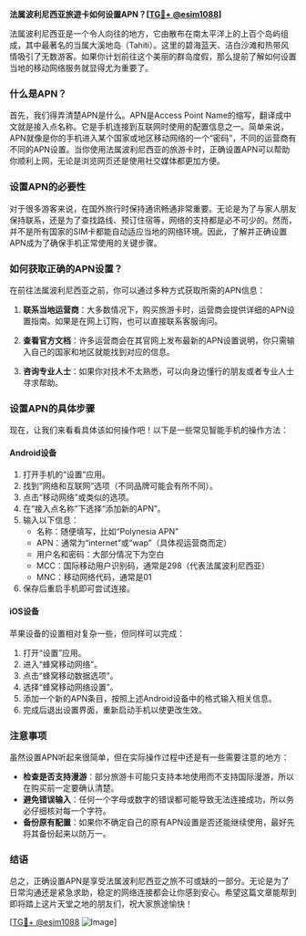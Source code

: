 **法属波利尼西亚旅遊卡如何设置APN？[[TG💪+ @esim1088](https://t.me/s/esim1088)]**

法属波利尼西亚是一个令人向往的地方，它由散布在南太平洋上的上百个岛屿组成，其中最著名的当属大溪地岛（Tahiti）。这里的碧海蓝天、洁白沙滩和热带风情吸引了无数游客。如果你计划前往这个美丽的群岛度假，那么提前了解如何设置当地的移动网络服务就显得尤为重要了。

### 什么是APN？

首先，我们得弄清楚APN是什么。APN是Access Point Name的缩写，翻译成中文就是接入点名称。它是手机连接到互联网时使用的配置信息之一。简单来说，APN就像是你的手机进入某个国家或地区移动网络的一个“密码”，不同的运营商有不同的APN设置。当你使用法属波利尼西亚的旅游卡时，正确设置APN可以帮助你顺利上网，无论是浏览网页还是使用社交媒体都更加方便。

### 设置APN的必要性

对于很多游客来说，在国外旅行时保持通讯畅通非常重要。无论是为了与家人朋友保持联系，还是为了查找路线、预订住宿等，网络的支持都是必不可少的。然而，并不是所有国家的SIM卡都能自动适应当地的网络环境。因此，了解并正确设置APN成为了确保手机正常使用的关键步骤。

### 如何获取正确的APN设置？

在前往法属波利尼西亚之前，你可以通过多种方式获取所需的APN信息：

1. **联系当地运营商**：大多数情况下，购买旅游卡时，运营商会提供详细的APN设置指南。如果是在网上订购，也可以直接联系客服询问。
   
2. **查看官方文档**：许多运营商会在其官网上发布最新的APN设置说明，你只需输入自己的国家和地区就能找到对应的信息。

3. **咨询专业人士**：如果你对技术不太熟悉，可以向身边懂行的朋友或者专业人士寻求帮助。

### 设置APN的具体步骤

现在，让我们来看看具体该如何操作吧！以下是一些常见智能手机的操作方法：

#### Android设备

1. 打开手机的“设置”应用。
2. 找到“网络和互联网”选项（不同品牌可能会有所不同）。
3. 点击“移动网络”或类似的选项。
4. 在“接入点名称”下选择“添加新的APN”。
5. 输入以下信息：
   - 名称：随便填写，比如“Polynesia APN”
   - APN：通常为“internet”或“wap”（具体视运营商而定）
   - 用户名和密码：大部分情况下为空白
   - MCC：国际移动用户识别码，通常是298（代表法属波利尼西亚）
   - MNC：移动网络代码，通常是01
6. 保存后重启手机即可尝试连接。

#### iOS设备

苹果设备的设置相对复杂一些，但同样可以完成：

1. 打开“设置”应用。
2. 进入“蜂窝移动网络”。
3. 点击“蜂窝移动数据选项”。
4. 选择“蜂窝移动网络设置”。
5. 添加一个新的APN条目，按照上述Android设备中的格式输入相关信息。
6. 完成后退出设置界面，重新启动手机以使更改生效。

### 注意事项

虽然设置APN听起来很简单，但在实际操作过程中还是有一些需要注意的地方：

- **检查是否支持漫游**：部分旅游卡可能只支持本地使用而不支持国际漫游，所以在购买前一定要确认清楚。
- **避免错误输入**：任何一个字母或数字的错误都可能导致无法连接成功，所以务必仔细核对每一个字符。
- **备份原有配置**：如果你不确定自己的原有APN设置是否还能继续使用，最好先将其备份起来以防万一。

### 结语

总之，正确设置APN是享受法属波利尼西亚之旅不可或缺的一部分。无论是为了日常沟通还是紧急求助，稳定的网络连接都会让你感到安心。希望这篇文章能帮到即将踏上这片天堂之地的朋友们，祝大家旅途愉快！

[[TG💪+ @esim1088](https://t.me/s/esim1088) ![Image](https://i.postimg.cc/4NQfJmqS/Snipaste-2025-05-13-00-14-12.png)]